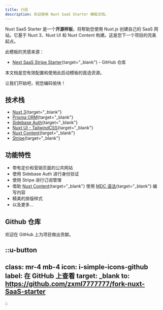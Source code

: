 ```yaml
---
title: 介绍
description: 欢迎使用 Nuxt SaaS Starter 模板文档。
---
```


Nuxt SaaS Starter 是一个**开源样板**，将帮助您使用 Nuxt.js 创建自己的 SaaS 网站。它基于 Nuxt 3、Nuxt UI 和 Nuxt Content 构建。这是您下一个项目的完美起点。

此模板的灵感来源：

- [Next SaaS Stripe Starter](https://github.com/mickasmt/next-saas-stripe-starter){target="_blank"} - GitHub 仓库

本文档是您有效配置和使用此启动模板的首选资源。

让我们开始吧，祝您编码愉快！

## 技术栈

- [Nuxt 3](https://nuxt.com){target="_blank"}
- [Prisma ORM](https://prisma.io){target="_blank"}
- [Sidebase Auth](https://sidebase.io/nuxt-auth){target="_blank"}
- [Nuxt UI - TailwindCSS](https://ui.nuxt.com){target="_blank"}
- [Nuxt Content](https://content.nuxt.com){target="_blank"}
- [Stripe](https://stripe.com){target="_blank"}

## 功能特性

- 带有定价和营销页面的公共网站
- 使用 Sidebase Auth 进行身份验证
- 使用 Stripe 进行订阅管理
- 借助 [Nuxt Content](https://content.nuxt.com){target="_blank"} 使用 [MDC 语法](https://content.nuxt.com/usage/markdown){target="_blank"} 编写内容
- 精美的排版样式
- 以及更多...

## Github 仓库

欢迎在 GitHub 上为项目做出贡献。

::u-button
---
class: mr-4 mb-4
icon: i-simple-icons-github
label: 在 GitHub 上查看
target: _blank
to: https://github.com/zxml7777777/fork-nuxt-SaaS-starter
---
::